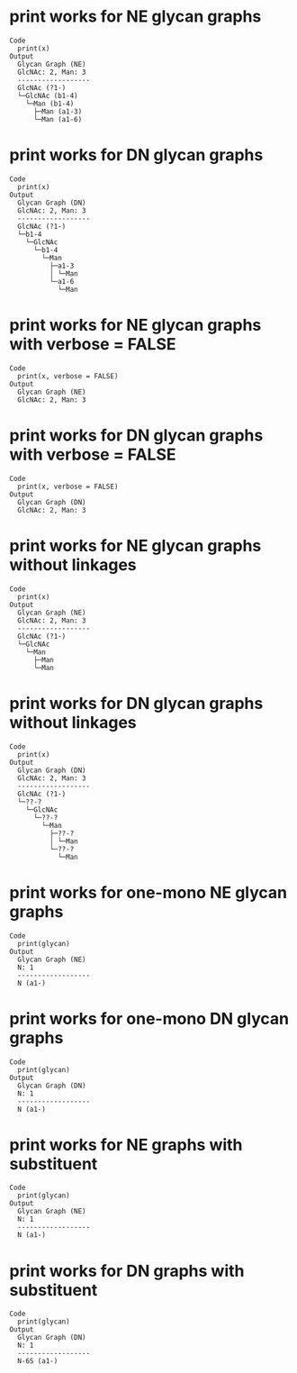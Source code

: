 # print works for NE glycan graphs

    Code
      print(x)
    Output
      Glycan Graph (NE)
      GlcNAc: 2, Man: 3
      ------------------
      GlcNAc (?1-)
      └─GlcNAc (b1-4)
        └─Man (b1-4)
          ├─Man (a1-3)
          └─Man (a1-6)

# print works for DN glycan graphs

    Code
      print(x)
    Output
      Glycan Graph (DN)
      GlcNAc: 2, Man: 3
      ------------------
      GlcNAc (?1-)
      └─b1-4
        └─GlcNAc
          └─b1-4
            └─Man
              ├─a1-3
              │ └─Man
              └─a1-6
                └─Man

# print works for NE glycan graphs with verbose = FALSE

    Code
      print(x, verbose = FALSE)
    Output
      Glycan Graph (NE)
      GlcNAc: 2, Man: 3

# print works for DN glycan graphs with verbose = FALSE

    Code
      print(x, verbose = FALSE)
    Output
      Glycan Graph (DN)
      GlcNAc: 2, Man: 3

# print works for NE glycan graphs without linkages

    Code
      print(x)
    Output
      Glycan Graph (NE)
      GlcNAc: 2, Man: 3
      ------------------
      GlcNAc (?1-)
      └─GlcNAc
        └─Man
          ├─Man
          └─Man

# print works for DN glycan graphs without linkages

    Code
      print(x)
    Output
      Glycan Graph (DN)
      GlcNAc: 2, Man: 3
      ------------------
      GlcNAc (?1-)
      └─??-?
        └─GlcNAc
          └─??-?
            └─Man
              ├─??-?
              │ └─Man
              └─??-?
                └─Man

# print works for one-mono NE glycan graphs

    Code
      print(glycan)
    Output
      Glycan Graph (NE)
      N: 1
      ------------------
      N (a1-)

# print works for one-mono DN glycan graphs

    Code
      print(glycan)
    Output
      Glycan Graph (DN)
      N: 1
      ------------------
      N (a1-)

# print works for NE graphs with substituent

    Code
      print(glycan)
    Output
      Glycan Graph (NE)
      N: 1
      ------------------
      N (a1-)

# print works for DN graphs with substituent

    Code
      print(glycan)
    Output
      Glycan Graph (DN)
      N: 1
      ------------------
      N-6S (a1-)

